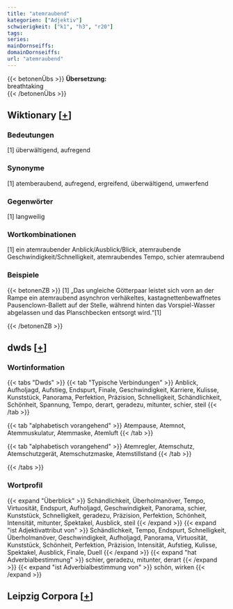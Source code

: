 ```yaml
---
title: "atemraubend"
kategorien: ["Adjektiv"]
schwierigkeit: ["k1", "h3", "r20"]
tags:
series:
mainDornseiffs:
domainDornseiffs:
url: "atemraubend"
---
```


{{< betonenÜbs >}}
**Übersetzung:**  
breathtaking  
{{< /betonenÜbs >}}

## Wiktionary [[+](https://de.wiktionary.org/wiki/atemraubend)]

### Bedeutungen
[1] überwältigend, aufregend  

### Synonyme
[1] atemberaubend, aufregend, ergreifend, überwältigend, umwerfend  

### Gegenwörter
[1] langweilig  

### Wortkombinationen
[1] ein atemraubender Anblick/Ausblick/Blick, atemraubende Geschwindigkeit/Schnelligkeit, atemraubendes Tempo, schier atemraubend  

### Beispiele
{{< betonenZB >}}
[1] „Das ungleiche Götterpaar leistet sich vorn an der Rampe ein atemraubend asynchron verhäkeltes, kastagnettenbewaffnetes Pausenclown-Ballett auf der Stelle, während hinten das Vorspiel-Wasser abgelassen und das Planschbecken entsorgt wird.“[1]  

{{< /betonenZB >}}


## dwds [[+](https://www.dwds.de/wb/atemraubend)]

### Wortinformation
{{< tabs "Dwds" >}}
{{< tab "Typische Verbindungen" >}}
Anblick, Aufholjagd, Aufstieg, Endspurt, Finale, Geschwindigkeit, Karriere, Kulisse, Kunststück, Panorama, Perfektion, Präzision, Schnelligkeit, Schändlichkeit, Schönheit, Spannung, Tempo, derart, geradezu, mitunter, schier, steil
{{< /tab >}}

{{< tab "alphabetisch vorangehend" >}}
Atempause, Atemnot, Atemmuskulatur, Atemmaske, Atemluft
{{< /tab >}}

{{< tab "alphabetisch vorangehend" >}}
Atemregler, Atemschutz, Atemschutzgerät, Atemschutzmaske, Atemstillstand
{{< /tab >}}

{{< /tabs >}}

### Wortprofil
{{< expand "Überblick" >}} Schändlichkeit, Überholmanöver, Tempo, Virtuosität, Endspurt, Aufholjagd, Geschwindigkeit, Panorama, schier, Kunststück, Schnelligkeit, geradezu, Präzision, Perfektion, Schönheit, Intensität, mitunter, Spektakel, Ausblick, steil {{< /expand >}}
{{< expand "ist Adjektivattribut von" >}} Schändlichkeit, Tempo, Endspurt, Schnelligkeit, Überholmanöver, Geschwindigkeit, Aufholjagd, Panorama, Virtuosität, Kunststück, Schönheit, Perfektion, Präzision, Intensität, Aufstieg, Kulisse, Spektakel, Ausblick, Finale, Duell {{< /expand >}}
{{< expand "hat Adverbialbestimmung" >}} schier, geradezu, mitunter, derart {{< /expand >}}
{{< expand "ist Adverbialbestimmung von" >}} schön, wirken {{< /expand >}}

## Leipzig Corpora [[+](https://corpora.uni-leipzig.de/en/res?word=atemraubend&corpusId=deu_newscrawl-public_2018)]

